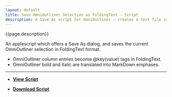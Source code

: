```yaml
---
layout: default
title: Save OmniOutliner Selection as FoldingText – Script
description: A Save As script for OmniOutliner – creates a text file in FoldingText format.
---
```


{{page.description}}

An applescript which offers a Save As dialog, and saves the current OmniOutliner selection in FoldingText format.

- OmniOutliner column entries become @key(value) tags in FoldingText.
- OmniOutliner bold and italic are translated into MarkDown emphases.

***

- [**View Script**](https://github.com/RobTrew/tree-tools/blob/master/FoldingText%20scripts/Import%20Export/OO3SaveAsFTMarkdown-021.applescript)
 
- [**Download Script**](https://github.com/RobTrew/tree-tools/blob/master/FoldingText%20scripts/Import%20Export/OO3SaveAsFTMarkdown-021.scpt?raw=true)